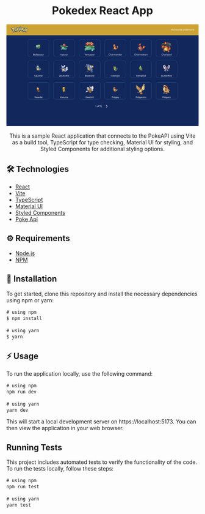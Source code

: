 # <div align="center"> Pokedex React App</div>


<img src="src/assets/pokedex.png"/>

<p align="center">This is a sample React application that connects to the PokeAPI using Vite as a build tool, TypeScript for type checking, Material UI for styling, and Styled Components for additional styling options.</p>

## 🛠️ Technologies

<ul>
  <li><a href="https://reactjs.org/">React</a></li>
  <li><a href="https://vitejs.dev/">Vite</a></li>
  <li><a href="https://www.typescriptlang.org/">TypeScript</a></li>
  <li><a href="https://mui.com/">Material UI</a></li>
  <li><a href="https://styled-components.com/
  ">Styled Components</a></li>
  <li><a href="https://pokeapi.co/">Poke Api</a></li>
</ul>

## ⚙️ Requirements

<ul>
  <li><a href="https://nodejs.org/en/">Node.js</a></li>
  <li><a href="https://www.npmjs.com/">NPM</a></li>
</ul>

## 🚀 Installation

To get started, clone this repository and install the necessary dependencies using npm or yarn:

```
# using npm
$ npm install

# using yarn
$ yarn
```

## ⚡️ Usage

To run the application locally, use the following command:

```
# using npm
npm run dev

# using yarn
yarn dev
```

This will start a local development server on https://localhost:5173. You can then view the application in your web browser.

## Running Tests

This project includes automated tests to verify the functionality of the code. To run the tests locally, follow these steps:

```
# using npm
npm run test

# using yarn
yarn test

```
